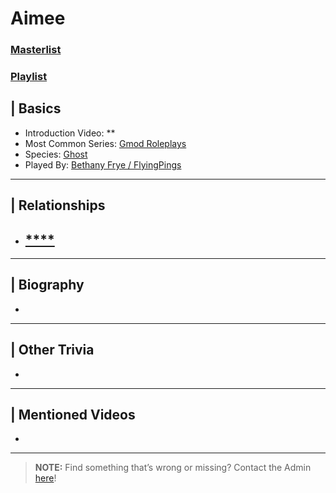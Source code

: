 # Aimee
### [Masterlist]()
### [Playlist](https://www.youtube.com/playlist?list=PLwljWXtmIKiSeTozjCGPymloBvyDHvDi_)

## | Basics
- Introduction Video: **
- Most Common Series: [Gmod Roleplays](6.Series/Gmod/Roleplays.md)
- Species: [Ghost](4.World/Ghost-Entities.md)
- Played By: [Bethany Frye / FlyingPings](3.Siblings/3.3.Bethany-Frye-FlyingPings.md)

----

## | Relationships
- [****]()
  - 

----

## | Biography
- 

----

## | Other Trivia
- 

----

## | Mentioned Videos
- []()

----

> **NOTE:** Find something that’s wrong or missing? Contact the Admin [here](../chapter_2.md)!